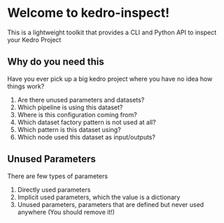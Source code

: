 <!-- # Welcome to MkDocs

For full documentation visit [mkdocs.org](https://www.mkdocs.org).

## Commands

* `mkdocs new [dir-name]` - Create a new project.
* `mkdocs serve` - Start the live-reloading docs server.
* `mkdocs build` - Build the documentation site.
* `mkdocs -h` - Print help message and exit.

## Project layout

    mkdocs.yml    # The configuration file.
    docs/
        index.md  # The documentation homepage.
        ...       # Other markdown pages, images and other files. -->

# Welcome to kedro-inspect!
This is a lightweight toolkit that provides a CLI and Python API to inspect your Kedro Project

## Why do you need this
Have you ever pick up a big kedro project where you have no idea how things work?
1. Are there unused parameters and datasets?
2. Which pipeline is using this dataset?
3. Where is this configuration coming from?
4. Which dataset factory pattern is not used at all?
5. Which pattern is this dataset using?
6. Which node used this dataset as input/outputs?

## Unused Parameters
There are few types of parameters
1. Directly used parameters
2. Implicit used parameters, which the value is a dictionary
3. Unused parameters, parameters that are defined but never used anywhere (You should remove it!)
